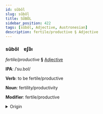```yaml
---
id: sûbôl
slug: sûbôl
title: SÛBÔL
sidebar_position: 422
tags: [sûbôl, Adjective, Austronesian]
description: fertile/productive § Adjective
---
```


### sûbôl&emsp;<span kind="abugida">ɐʄʋ͊ı</span>

*fertile/productive* **§** [Adjective](../../tags/Adjective)

**IPA**: /ˈsu.bol/

**Verb**: to be fertile/productive

**Noun**: fertility/productivity

**Modifier**: fertile/productive

<details>
    <summary>Origin</summary>
    Malay, Northern subur /subor/<br/>
    <em>Austronesian Language Family</em>
</details>